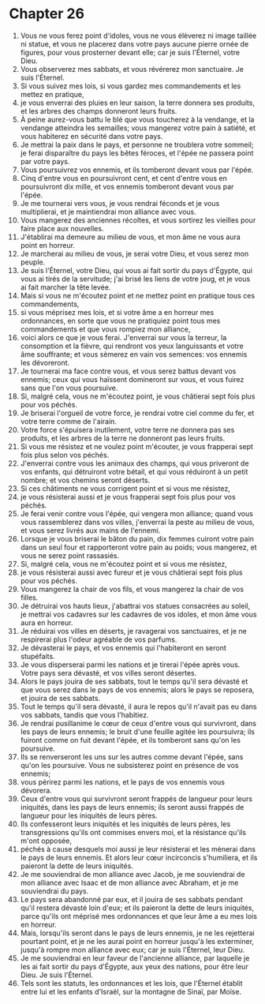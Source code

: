 # Chapter 26

1. Vous ne vous ferez point d'idoles, vous ne vous élèverez ni image taillée ni statue, et vous ne placerez dans votre pays aucune pierre ornée de figures, pour vous prosterner devant elle; car je suis l'Éternel, votre Dieu.
2. Vous observerez mes sabbats, et vous révérerez mon sanctuaire. Je suis l'Éternel.
3. Si vous suivez mes lois, si vous gardez mes commandements et les mettez en pratique,
4. je vous enverrai des pluies en leur saison, la terre donnera ses produits, et les arbres des champs donneront leurs fruits.
5. À peine aurez-vous battu le blé que vous toucherez à la vendange, et la vendange atteindra les semailles; vous mangerez votre pain à satiété, et vous habiterez en sécurité dans votre pays.
6. Je mettrai la paix dans le pays, et personne ne troublera votre sommeil; je ferai disparaître du pays les bêtes féroces, et l'épée ne passera point par votre pays.
7. Vous poursuivrez vos ennemis, et ils tomberont devant vous par l'épée.
8. Cinq d'entre vous en poursuivront cent, et cent d'entre vous en poursuivront dix mille, et vos ennemis tomberont devant vous par l'épée.
9. Je me tournerai vers vous, je vous rendrai féconds et je vous multiplierai, et je maintiendrai mon alliance avec vous.
10. Vous mangerez des anciennes récoltes, et vous sortirez les vieilles pour faire place aux nouvelles.
11. J'établirai ma demeure au milieu de vous, et mon âme ne vous aura point en horreur.
12. Je marcherai au milieu de vous, je serai votre Dieu, et vous serez mon peuple.
13. Je suis l'Éternel, votre Dieu, qui vous ai fait sortir du pays d'Égypte, qui vous ai tirés de la servitude; j'ai brisé les liens de votre joug, et je vous ai fait marcher la tête levée.
14. Mais si vous ne m'écoutez point et ne mettez point en pratique tous ces commandements,
15. si vous méprisez mes lois, et si votre âme a en horreur mes ordonnances, en sorte que vous ne pratiquiez point tous mes commandements et que vous rompiez mon alliance,
16. voici alors ce que je vous ferai. J'enverrai sur vous la terreur, la consomption et la fièvre, qui rendront vos yeux languissants et votre âme souffrante; et vous sèmerez en vain vos semences: vos ennemis les dévoreront.
17. Je tournerai ma face contre vous, et vous serez battus devant vos ennemis; ceux qui vous haïssent domineront sur vous, et vous fuirez sans que l'on vous poursuive.
18. Si, malgré cela, vous ne m'écoutez point, je vous châtierai sept fois plus pour vos péchés.
19. Je briserai l'orgueil de votre force, je rendrai votre ciel comme du fer, et votre terre comme de l'airain.
20. Votre force s'épuisera inutilement, votre terre ne donnera pas ses produits, et les arbres de la terre ne donneront pas leurs fruits.
21. Si vous me résistez et ne voulez point m'écouter, je vous frapperai sept fois plus selon vos péchés.
22. J'enverrai contre vous les animaux des champs, qui vous priveront de vos enfants, qui détruiront votre bétail, et qui vous réduiront à un petit nombre; et vos chemins seront déserts.
23. Si ces châtiments ne vous corrigent point et si vous me résistez,
24. je vous résisterai aussi et je vous frapperai sept fois plus pour vos péchés.
25. Je ferai venir contre vous l'épée, qui vengera mon alliance; quand vous vous rassemblerez dans vos villes, j'enverrai la peste au milieu de vous, et vous serez livrés aux mains de l'ennemi.
26. Lorsque je vous briserai le bâton du pain, dix femmes cuiront votre pain dans un seul four et rapporteront votre pain au poids; vous mangerez, et vous ne serez point rassasiés.
27. Si, malgré cela, vous ne m'écoutez point et si vous me résistez,
28. je vous résisterai aussi avec fureur et je vous châtierai sept fois plus pour vos péchés.
29. Vous mangerez la chair de vos fils, et vous mangerez la chair de vos filles.
30. Je détruirai vos hauts lieux, j'abattrai vos statues consacrées au soleil, je mettrai vos cadavres sur les cadavres de vos idoles, et mon âme vous aura en horreur.
31. Je réduirai vos villes en déserts, je ravagerai vos sanctuaires, et je ne respirerai plus l'odeur agréable de vos parfums.
32. Je dévasterai le pays, et vos ennemis qui l'habiteront en seront stupéfaits.
33. Je vous disperserai parmi les nations et je tirerai l'épée après vous. Votre pays sera dévasté, et vos villes seront désertes.
34. Alors le pays jouira de ses sabbats, tout le temps qu'il sera dévasté et que vous serez dans le pays de vos ennemis; alors le pays se reposera, et jouira de ses sabbats.
35. Tout le temps qu'il sera dévasté, il aura le repos qu'il n'avait pas eu dans vos sabbats, tandis que vous l'habitiez.
36. Je rendrai pusillanime le cœur de ceux d'entre vous qui survivront, dans les pays de leurs ennemis; le bruit d'une feuille agitée les poursuivra; ils fuiront comme on fuit devant l'épée, et ils tomberont sans qu'on les poursuive.
37. Ils se renverseront les uns sur les autres comme devant l'épée, sans qu'on les poursuive. Vous ne subsisterez point en présence de vos ennemis;
38. vous périrez parmi les nations, et le pays de vos ennemis vous dévorera.
39. Ceux d'entre vous qui survivront seront frappés de langueur pour leurs iniquités, dans les pays de leurs ennemis; ils seront aussi frappés de langueur pour les iniquités de leurs pères.
40. Ils confesseront leurs iniquités et les iniquités de leurs pères, les transgressions qu'ils ont commises envers moi, et la résistance qu'ils m'ont opposée,
41. péchés à cause desquels moi aussi je leur résisterai et les mènerai dans le pays de leurs ennemis. Et alors leur cœur incirconcis s'humiliera, et ils paieront la dette de leurs iniquités.
42. Je me souviendrai de mon alliance avec Jacob, je me souviendrai de mon alliance avec Isaac et de mon alliance avec Abraham, et je me souviendrai du pays.
43. Le pays sera abandonné par eux, et il jouira de ses sabbats pendant qu'il restera dévasté loin d'eux; et ils paieront la dette de leurs iniquités, parce qu'ils ont méprisé mes ordonnances et que leur âme a eu mes lois en horreur.
44. Mais, lorsqu'ils seront dans le pays de leurs ennemis, je ne les rejetterai pourtant point, et je ne les aurai point en horreur jusqu'à les exterminer, jusqu'à rompre mon alliance avec eux; car je suis l'Éternel, leur Dieu.
45. Je me souviendrai en leur faveur de l'ancienne alliance, par laquelle je les ai fait sortir du pays d'Égypte, aux yeux des nations, pour être leur Dieu. Je suis l'Éternel.
46. Tels sont les statuts, les ordonnances et les lois, que l'Éternel établit entre lui et les enfants d'Israël, sur la montagne de Sinaï, par Moïse.

